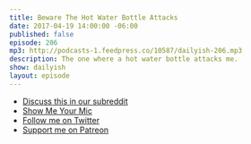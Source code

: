 ```yaml
---
title: Beware The Hot Water Bottle Attacks
date: 2017-04-19 14:00:00 -06:00
published: false
episode: 206
mp3: http://podcasts-1.feedpress.co/10587/dailyish-206.mp3
description: The one where a hot water bottle attacks me.
show: dailyish
layout: episode
---
```


* [Discuss this in our subreddit](#)
* [Show Me Your Mic](https://goodstuff.fm/smym/)
* [Follow me on Twitter](https://www.twitter.com/ichris)
* [Support me on Patreon](https://www.patreon.com/ichris)
